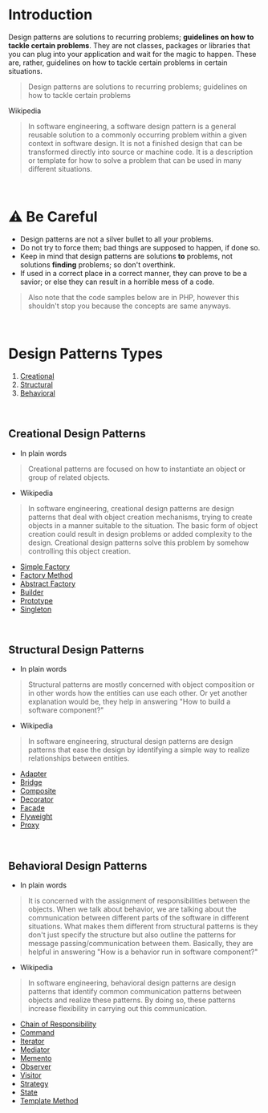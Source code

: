 # Introduction

Design patterns are solutions to recurring problems; **guidelines on how to tackle certain problems**. They are not classes, packages or libraries that you can plug into your application and wait for the magic to happen. These are, rather, guidelines on how to tackle certain problems in certain situations.

> Design patterns are solutions to recurring problems; guidelines on how to tackle certain problems

Wikipedia 

> In software engineering, a software design pattern is a general reusable solution to a commonly occurring problem within a given context in software design. It is not a finished design that can be transformed directly into source or machine code. It is a description or template for how to solve a problem that can be used in many different situations.

<br>

# ⚠️ Be Careful

- Design patterns are not a silver bullet to all your problems.
- Do not try to force them; bad things are supposed to happen, if done so. 
- Keep in mind that design patterns are solutions **to** problems, not solutions **finding** problems; so don't overthink.
- If used in a correct place in a correct manner, they can prove to be a savior; or else they can result in a horrible mess of a code.

> Also note that the code samples below are in PHP, however this shouldn't stop you because the concepts are same anyways.

<br>

# Design Patterns Types

1. [Creational](#creational-design-patterns)
2. [Structural](#structural-design-patterns)
3. [Behavioral](#behavioral-design-patterns)

<br>

## Creational Design Patterns

* In plain words
> Creational patterns are focused on how to instantiate an object or group of related objects.


* Wikipedia
> In software engineering, creational design patterns are design patterns that deal with object creation mechanisms, trying to create objects in a manner suitable to the situation. The basic form of object creation could result in design problems or added complexity to the design. Creational design patterns solve this problem by somehow controlling this object creation.

 * [Simple Factory](Creational/Simple%20Factory#-simple-factory)
 * [Factory Method](Creational/Factory%20Method#-factory-method)
 * [Abstract Factory](Creational/Abstract%20Factory#-abstract-factory)
 * [Builder](Creational/Builder#-builder)
 * [Prototype](Creational/Prototype#-prototype)
 * [Singleton](Creational/Singleton#-singleton)

<br>

## Structural Design Patterns

* In plain words
> Structural patterns are mostly concerned with object composition or in other words how the entities can use each other. Or yet another explanation would be, they help in answering "How to build a software component?"

* Wikipedia 
> In software engineering, structural design patterns are design patterns that ease the design by identifying a simple way to realize relationships between entities.

 * [Adapter](Structural/Adapter#-adapter)
 * [Bridge](Structural/Bridge#-bridge)
 * [Composite](Structural/Composite#-composite)
 * [Decorator](Structural/Decorator#-decorator)
 * [Facade](Structural/Facade#-facade)
 * [Flyweight](Structural/Flyweight#-flyweight)
 * [Proxy](Structural/Proxy#-proxy)

<br>

## Behavioral Design Patterns

* In plain words
> It is concerned with the assignment of responsibilities between the objects. When we talk about behavior, we are talking about the communication between different parts of the software in different situations. What makes them different from structural patterns is they don't just specify the structure but also outline the patterns for message passing/communication between them. Basically, they are helpful in answering "How is a behavior run in software component?"

* Wikipedia 
> In software engineering, behavioral design patterns are design patterns that identify common communication patterns between objects and realize these patterns. By doing so, these patterns increase flexibility in carrying out this communication.

* [Chain of Responsibility](Behavioral/Chain%20of%20Responsibility#-chain-of-responsibility)
* [Command](Behavioral/Command#-command)
* [Iterator](Behavioral/Iterator#-iterator)
* [Mediator](Behavioral/Mediator#-mediator)
* [Memento](Behavioral/Memento#-memento)
* [Observer](Behavioral/Observer#-observer)
* [Visitor](Behavioral/Visitor#-visitor)
* [Strategy](Behavioral/Strategy#-strategy)
* [State](Behavioral/State#-state)
* [Template Method](Behavioral/Template%20Method#-template-method)